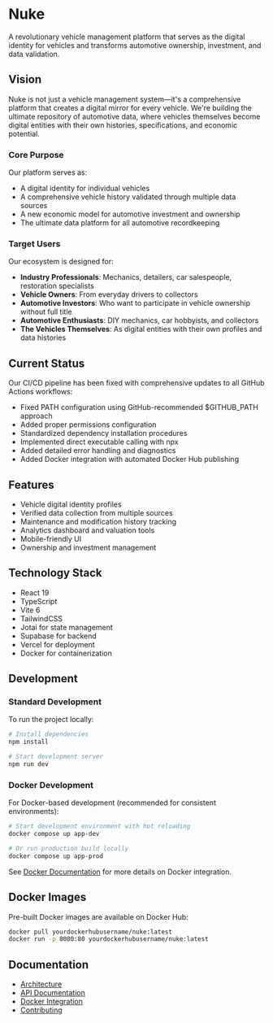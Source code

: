 # Nuke

A revolutionary vehicle management platform that serves as the digital identity for vehicles and transforms automotive ownership, investment, and data validation.

## Vision

Nuke is not just a vehicle management system—it's a comprehensive platform that creates a digital mirror for every vehicle. We're building the ultimate repository of automotive data, where vehicles themselves become digital entities with their own histories, specifications, and economic potential.

### Core Purpose

Our platform serves as:
- A digital identity for individual vehicles
- A comprehensive vehicle history validated through multiple data sources
- A new economic model for automotive investment and ownership
- The ultimate data platform for all automotive recordkeeping

### Target Users

Our ecosystem is designed for:

- **Industry Professionals**: Mechanics, detailers, car salespeople, restoration specialists
- **Vehicle Owners**: From everyday drivers to collectors
- **Automotive Investors**: Who want to participate in vehicle ownership without full title
- **Automotive Enthusiasts**: DIY mechanics, car hobbyists, and collectors
- **The Vehicles Themselves**: As digital entities with their own profiles and data histories

## Current Status

Our CI/CD pipeline has been fixed with comprehensive updates to all GitHub Actions workflows:

- Fixed PATH configuration using GitHub-recommended $GITHUB_PATH approach
- Added proper permissions configuration
- Standardized dependency installation procedures
- Implemented direct executable calling with npx
- Added detailed error handling and diagnostics
- Added Docker integration with automated Docker Hub publishing

## Features

- Vehicle digital identity profiles
- Verified data collection from multiple sources
- Maintenance and modification history tracking
- Analytics dashboard and valuation tools
- Mobile-friendly UI
- Ownership and investment management

## Technology Stack

- React 19
- TypeScript
- Vite 6
- TailwindCSS
- Jotai for state management
- Supabase for backend
- Vercel for deployment
- Docker for containerization

## Development

### Standard Development

To run the project locally:

```bash
# Install dependencies
npm install

# Start development server
npm run dev
```

### Docker Development

For Docker-based development (recommended for consistent environments):

```bash
# Start development environment with hot reloading
docker compose up app-dev

# Or run production build locally
docker compose up app-prod
```

See [Docker Documentation](docs/DOCKER.md) for more details on Docker integration.

## Docker Images

Pre-built Docker images are available on Docker Hub:

```bash
docker pull yourdockerhubusername/nuke:latest
docker run -p 8080:80 yourdockerhubusername/nuke:latest
```

## Documentation

- [Architecture](ARCHITECTURE.md)
- [API Documentation](API.md)
- [Docker Integration](docs/DOCKER.md)
- [Contributing](CONTRIBUTING.md)
